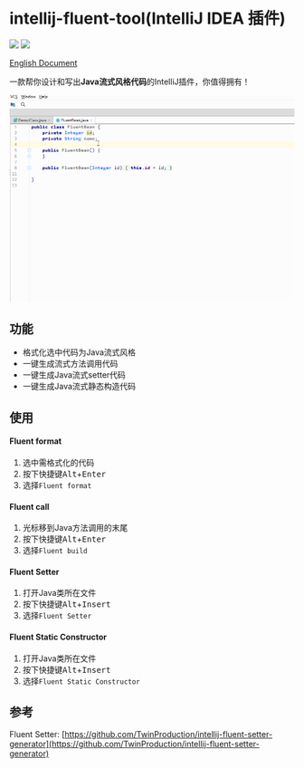 # intellij-fluent-tool(IntelliJ IDEA 插件)

[![](https://img.shields.io/github/v/release/Mengzuozhu/intellij-fluent-tool)](https://github.com/Mengzuozhu/intellij-fluent-tool/releases)
[![](https://img.shields.io/badge/plugin-intellij-fluent-tool-purple.svg)](https://plugins.jetbrains.com/plugin/15784-fluent-tool)  

<a href="README.md">English Document</a>  

一款帮你设计和写出**Java流式风格代码**的IntelliJ插件，你值得拥有！

![useDemo](https://github.com/Mengzuozhu/intellij-fluent-tool/blob/master/demo/useDemo.gif)

## 功能

- 格式化选中代码为Java流式风格
- 一键生成流式方法调用代码
- 一键生成Java流式setter代码
- 一键生成Java流式静态构造代码

## 使用

#### Fluent format

1. 选中需格式化的代码
2. 按下快捷键<kbd>Alt</kbd>+<kbd>Enter</kbd>
3. 选择`Fluent format`

#### Fluent call

1. 光标移到Java方法调用的末尾
2. 按下快捷键<kbd>Alt</kbd>+<kbd>Enter</kbd>
3. 选择`Fluent build`

#### Fluent Setter

1. 打开Java类所在文件
2. 按下快捷键<kbd>Alt</kbd>+<kbd>Insert</kbd>
3. 选择`Fluent Setter`

#### Fluent Static Constructor

1. 打开Java类所在文件
2. 按下快捷键<kbd>Alt</kbd>+<kbd>Insert</kbd>
3. 选择`Fluent Static Constructor`

## 参考

Fluent Setter: [https://github.com/TwinProduction/intellij-fluent-setter-generator](https://github.com/TwinProduction/intellij-fluent-setter-generator)
